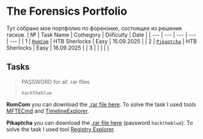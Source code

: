 # The Forensics Portfolio
Тут собрано мое портфолио по форензике, состоящее из решения тасков.
| № | Task Name | Cothegory | Diificulty | Date |
| --- | --- | --- | --- | --- |
| 1 | [`RomCom`](Portfolio/RomCom.pdf) | HTB Sherlocks | Easy | 15.09.2025 |
| 2 | [`Pikaptcha`](Portfolio/Pikaptcha.pdf) | HTB Sherlocks | Easy | 16.09.2025 |
| 3 | | | | |

## Tasks

> PASSWORD for all .rar files
> ```
> hacktheblue
> ```

**RomCom** you can download the [.rar file here](https://labs.hackthebox.com/api/v4/challenges/988/cdn/redirect?auth_user_id=948426&expires=1758010147&signature=b7a2f3ba160c18124611ee499080b45f276b048d03543ede1750aff36c65e81e). To solve the task I used tools [MFTECmd](https://download.ericzimmermanstools.com/net6/MFTECmd.zip) and [TimelineExplorer](https://download.ericzimmermanstools.com/net6/TimelineExplorer.zip).  

**Pikaptcha** you can download the [.rar file here](https://labs.hackthebox.com/api/v4/challenges/774/cdn/redirect?auth_user_id=948426&expires=1758032893&signature=0736cd5cc4fa3909ce2464085e4908ea70a31dd1e197fe99dc6eb94b40087a16) (password `hacktheblue`). To solve the task I used tool [Registry Explorer](https://download.ericzimmermanstools.com/net6/RegistryExplorer.zip).

